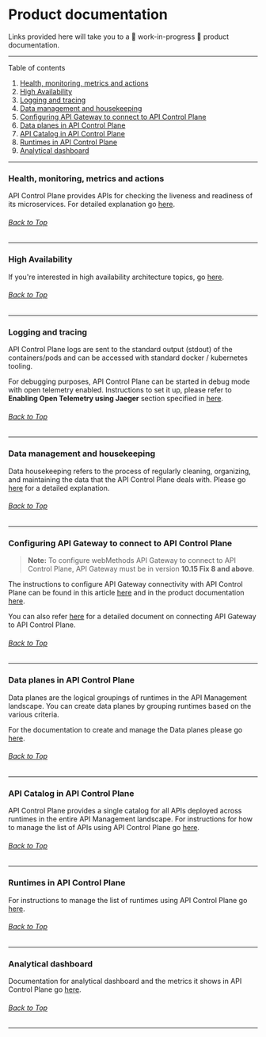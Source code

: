 # Product documentation

Links provided here will take you to a :construction: work-in-progress :construction: product documentation.

***

Table of contents

1. [Health, monitoring, metrics and actions](#health-monitoring-metrics-and-actions)
2. [High Availability](#high-availability)
3. [Logging and tracing](#logging-and-tracing)
4. [Data management and housekeeping](#data-management-and-housekeeping)
5. [Configuring API Gateway to connect to API Control Plane](#configuring-api-gateway-to-connect-to-api-control-plane)
6. [Data planes in API Control Plane](#data-planes-in-api-control-plane)
7. [API Catalog in API Control Plane](#api-catalog-in-api-control-plane)
8. [Runtimes in API Control Plane](#runtimes-in-api-control-plane)
9. [Analytical dashboard](#analytical-dashboard)

***

### Health, monitoring, metrics and actions

API Control Plane provides APIs for checking the liveness and readiness of its microservices.
For detailed explanation go [here](https://documentation.softwareag.com/wco/10.16.0/en/webhelp/wco-webhelp/#page/wco-webhelp%2Fco-microservices_application_level.html%23).

###### [Back to Top](#product-documentation)
***

### High Availability

If you're interested in high availability architecture topics, go [here](https://documentation.softwareag.com/wco/10.16.0/en/webhelp/wco-webhelp/#page/wco-webhelp%2F_api_cp_webhelp.1.008.html%23).

###### [Back to Top](#product-documentation)
***

### Logging and tracing

API Control Plane logs are sent to the standard output (stdout) of the containers/pods and can be accessed with standard docker / kubernetes tooling.

For debugging purposes, API Control Plane can be started in debug mode with open telemetry enabled. Instructions to set it up, please refer to **Enabling Open Telemetry using Jaeger** section specified in [here](../../deployment/docker/README.md).

###### [Back to Top](#product-documentation)
***

### Data management and housekeeping

Data housekeeping refers to the process of regularly cleaning, organizing, and maintaining the data that the API Control Plane deals with.
Please go [here](https://documentation.softwareag.com/wco/10.16.0/en/webhelp/wco-webhelp/#page/wco-webhelp%2Fco-data_mgmt.html%23) for a detailed explanation.

###### [Back to Top](#product-documentation)
***

### Configuring API Gateway to connect to API Control Plane

> **Note:** To configure webMethods API Gateway to connect to API Control Plane, API Gateway must be in version **10.15 Fix 8 and above**. 

The instructions to configure API Gateway connectivity with API Control Plane can be found in this article [here](../../deployment/agent/webmethods-api-gateway/README.md) and in the product documentation [here](https://documentation.softwareag.com/webmethods/api_control_plane/wco10-15/webhelp/wco-webhelp/index.html#page/wco-webhelp%2Fco-agent.html%23).

You can also refer  [here](https://documentation.softwareag.com/wco/10.16.0/en/webhelp/wco-webhelp/#page/wco-webhelp%2Fco-agent.html%23) for a detailed document on connecting API Gateway to API Control Plane.

###### [Back to Top](#product-documentation)
***

### Data planes in API Control Plane

Data planes are the logical groupings of runtimes in the API Management landscape. You can create data planes by grouping runtimes based on the various criteria.
  
For the documentation to create and manage the Data planes please go [here](https://documentation.softwareag.com/wco/10.16.0/en/webhelp/wco-webhelp/#page/wco-webhelp%2F_api_cp_webhelp.1.085.html%23).

###### [Back to Top](#product-documentation)
***

### API Catalog in API Control Plane

API Control Plane provides a single catalog for all APIs deployed across runtimes in the entire API Management landscape. For instructions for how to manage the list of APIs using API Control Plane go [here](https://documentation.softwareag.com/wco/10.16.0/en/webhelp/wco-webhelp/#page/wco-webhelp%2Fco-manage_apis.html%23wwconnect_header).

###### [Back to Top](#product-documentation)
***

### Runtimes in API Control Plane

For instructions to manage the list of runtimes using API Control Plane go [here](https://documentation.softwareag.com/wco/10.16.0/en/webhelp/wco-webhelp/#page/wco-webhelp%2F_api_cp_webhelp.1.068.html%23).

###### [Back to Top](#product-documentation)
***

### Analytical dashboard

Documentation for analytical dashboard and the metrics it shows in API Control Plane go [here](https://documentation.softwareag.com/wco/10.16.0/en/webhelp/wco-webhelp/#page/wco-webhelp%2Fco-dashboard.html%23).

###### [Back to Top](#product-documentation)
***

